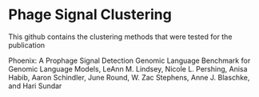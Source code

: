 # Phage Signal Clustering

This github contains the clustering methods that were tested for the publication 

Phoenix: A Prophage Signal Detection Genomic Language Benchmark for Genomic Language Models, LeAnn M. Lindsey, Nicole L. Pershing, Anisa Habib, Aaron Schindler, June Round, W. Zac Stephens, Anne J.
Blaschke, and Hari Sundar
